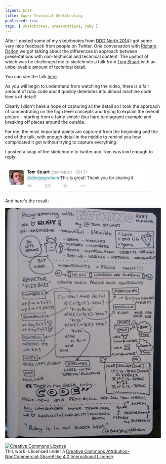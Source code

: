 ```yaml
---
layout: post
title: Super Technical Sketchnoting
published: true
tags: [ sketchnotes, presentations, ruby ]
---
```


After I posted some of my sketchnotes from [DDD North 2014](http://www.dddnorth.co.uk/) 
I got some very nice feedback from people on Twitter. One conversation with 
[Richard Dalton](http://www.twitter.com/RichardADalton) we got talking about 
the differences in approach between presentations with non-technical and 
technical content. The upshot of which was he challenged me to sketchnote a talk
from [Tom Stuart](http://www.twitter.com/tomstuart) with an unbelievable amount 
of technical detail.

You can see the talk [here](http://rubymanor.org/3/videos/programming_with_nothing/). 

As you will begin to understand from watching the video, there is a fair amount of 
ruby code and it quickly deteriates into almost machine code levels of detail! 

Clearly I didn't have a hope of capturing all the detail so I took the approach of 
concentrating on the high level concepts and trying to explain the overall picture - 
starting from a fairly simple (but hard to diagram) example and breaking off pieces 
around the outside. 

For me, the most important points are captured from the beginning and the end of the talk,
with enough detail in the middle to remind you how complicated it got without trying 
to capture everything.

I posted a snap of the sketchnote to twitter and Tom was kind enough to reply:

![tweet](/img/posts/super-technical-sketchnoting/tom-stuart-reaction.jpg)

And here's the result:

![sketchnote](/img/posts/super-technical-sketchnoting/super-technical-sketchnoting-lofi.png)

<a rel="license" href="http://creativecommons.org/licenses/by-nc-sa/4.0/">
<img alt="Creative Commons License" style="border-width:0" src="https://i.creativecommons.org/l/by-nc-sa/4.0/88x31.png" />
</a>
<br />
This work is licensed under a <a rel="license" href="http://creativecommons.org/licenses/by-nc-sa/4.0/">Creative Commons Attribution-NonCommercial-ShareAlike 4.0 International License</a>.


